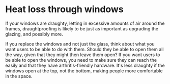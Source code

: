 # Heat loss through windows

If your windows are draughty, letting in excessive amounts of air around the frames, draughtproofing is likely to be just as important as upgrading the glazing, and possibly more.

If you replace the windows and not just the glass, think about what you want users to be able to do with them.  Should they be able to open them all the way, given that they might then leave them open?  If you want users to be able to open the windows, you need to make sure they can reach the easily and that they have arthritis-friendly hardware.  It's less draughty if the windows open at the top, not the bottom, making people more comfortable in the space.    



<!-- TODO low-e glass -->
